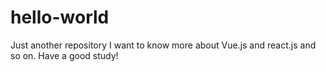 # hello-world
Just another repository
I want to know more about Vue.js and react.js and so on.
Have a good study!
